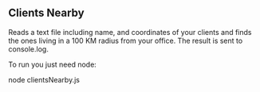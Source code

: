 ## Clients Nearby

Reads a text file including name, and coordinates of your clients and finds the ones living in a 100 KM radius from your office. The result is sent to console.log.

To run you just need node:

  node clientsNearby.js


